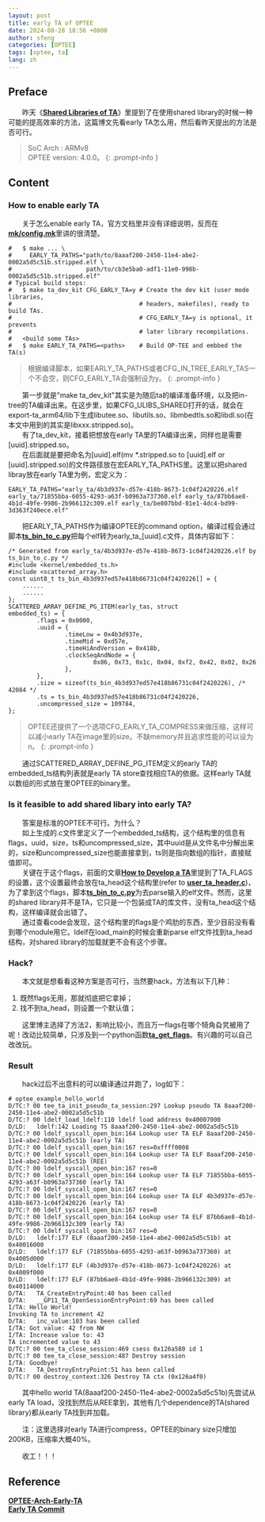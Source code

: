 ```yaml
---
layout: post
title: early TA of OPTEE
date: 2024-08-28 18:56 +0800
author: sfeng
categories: [OPTEE]
tags: [optee, ta]
lang: zh
---
```

## Preface  
&emsp;&emsp;昨天《[**Shared Libraries of TA**](https://sfeng-daydayup.github.io/posts/shared-libraries-of-ta/)》里提到了在使用shared library的时候一种可能的提高效率的方法，这篇博文先看early TA怎么用，然后看昨天提出的方法是否可行。  

> SoC Arch : ARMv8  
> OPTEE version: 4.0.0。
{: .prompt-info }

## Content  
### How to enable early TA
&emsp;&emsp;关于怎么enable early TA，官方文档里并没有详细说明，反而在[**mk/config.mk**](https://github.com/OP-TEE/optee_os/blob/4.0.0/mk/config.mk#L365)里讲的很清楚。  


```
#   $ make ... \
#     EARLY_TA_PATHS="path/to/8aaaf200-2450-11e4-abe2-0002a5d5c51b.stripped.elf \
#                     path/to/cb3e5ba0-adf1-11e0-998b-0002a5d5c51b.stripped.elf"
# Typical build steps:
#   $ make ta_dev_kit CFG_EARLY_TA=y # Create the dev kit (user mode libraries,
#                                    # headers, makefiles), ready to build TAs.
#                                    # CFG_EARLY_TA=y is optional, it prevents
#                                    # later library recompilations.
#   <build some TAs>
#   $ make EARLY_TA_PATHS=<paths>    # Build OP-TEE and embbed the TA(s)
```   
> 根据编译脚本，如果EARLY_TA_PATHS或者CFG_IN_TREE_EARLY_TAS一个不会空，则CFG_EARLY_TA会强制设为y。
{: .prompt-info }  

&emsp;&emsp;第一步就是"make ta_dev_kit"其实是为随后ta的编译准备环境，以及把in-tree的TA编译出来。在这步里，如果CFG_ULIBS_SHARED打开的话，就会在export-ta_arm64/lib下生成libutee.so、libutils.so、libmbedtls.so和libdl.so(在本文中用到的其实是libxxx.stripped.so)。  
&emsp;&emsp;有了ta_dev_kit，接着把想放在early TA里的TA编译出来，同样也是需要[uuid].stripped.so。  
&emsp;&emsp;在后面就是要把命名为[uuid].elf(mv *.stripped.so to [uuid].elf or [uuid].stripped.so)的文件路径放在宏EARLY_TA_PATHS里。这里以把shared libray放在early TA里为例，宏定义为：  
```
EARLY_TA_PATHS="early_ta/4b3d937e-d57e-418b-8673-1c04f2420226.elf early_ta/71855bba-6055-4293-a63f-b0963a737360.elf early_ta/87bb6ae8-4b1d-49fe-9986-2b966132c309.elf early_ta/be807bbd-81e1-4dc4-bd99-3d363f240ece.elf"
```

&emsp;&emsp;把EARLY_TA_PATHS作为编译OPTEE的command option，编译过程会通过脚本[**ts_bin_to_c.py**](https://github.com/OP-TEE/optee_os/blob/4.0.0/scripts/ts_bin_to_c.py)把每个elf转为early_ta_[uuid].c文件，具体内容如下：  
```shell
/* Generated from early_ta/4b3d937e-d57e-418b-8673-1c04f2420226.elf by ts_bin_to_c.py */
#include <kernel/embedded_ts.h>
#include <scattered_array.h>
const uint8_t ts_bin_4b3d937ed57e418b86731c04f2420226[] = {
    ......
    ......
};
SCATTERED_ARRAY_DEFINE_PG_ITEM(early_tas, struct                 embedded_ts) = {
        .flags = 0x0000,
        .uuid = {
                .timeLow = 0x4b3d937e,
                .timeMid = 0xd57e,
                .timeHiAndVersion = 0x418b,
                .clockSeqAndNode = {
                        0x86, 0x73, 0x1c, 0x04, 0xf2, 0x42, 0x02, 0x26
                },
        },
        .size = sizeof(ts_bin_4b3d937ed57e418b86731c04f2420226), /* 42084 */
        .ts = ts_bin_4b3d937ed57e418b86731c04f2420226,
        .uncompressed_size = 109784,
};
```
> OPTEE还提供了一个选项CFG_EARLY_TA_COMPRESS来做压缩，这样可以减小early TA在image里的size。不缺memory并且追求性能的可以设为n。
{: .prompt-info }  

&emsp;&emsp;通过SCATTERED_ARRAY_DEFINE_PG_ITEM定义的early TA的embedded_ts结构列表就是early TA store查找相应TA的依据。这样early TA就以数组的形式放在里OPTEE的binary里。

### Is it feasible to add shared libary into early TA?
&emsp;&emsp;答案是标准的OPTEE不可行。为什么？  
&emsp;&emsp;如上生成的.c文件里定义了一个embedded_ts结构，这个结构里的信息有flags，uuid，size，ts和uncompressed_size，其中uuid是从文件名中分解出来的，size和uncompressed_size也能直接拿到，ts则是指向数组的指针，直接赋值即可。  
&emsp;&emsp;关键在于这个flags，前面的文章[**How to Develop a TA**](https://sfeng-daydayup.github.io/posts/how-to-develop-a-ta/#ta_flags)里提到了TA_FLAGS的设置，这个设置最终会放在ta_head这个结构里(refer to [**user_ta_header.c**](https://github.com/OP-TEE/optee_os/blob/4.0.0/ta/user_ta_header.c#L105))，为了拿到这个flags，脚本[**ts_bin_to_c.py**](https://github.com/OP-TEE/optee_os/blob/4.0.0/scripts/ts_bin_to_c.py)为去parse输入的elf文件。然而，这里的shared library并不是TA，它只是一个包装成TA的库文件，没有ta_head这个结构，这样编译就会出错了。  
&emsp;&emsp;通过查看code会发现，这个结构里的flags是个鸡肋的东西，至少目前没有看到哪个module用它。ldelf在load_main的时候会重新parse elf文件找到ta_head结构，对shared library的加载就更不会有这个步骤。  

### Hack?
&emsp;&emsp;本文就是想看看这种方案是否可行，当然要hack，方法有以下几种：  
1. 既然flags无用，那就彻底把它拿掉；  
2. 找不到ta_head，则设置一个默认值；

&emsp;&emsp;这里博主选择了方法2，影响比较小，而且万一flags在哪个犄角旮旯被用了呢！改动比较简单，只涉及到一个python函数[**ta_get_flags**](https://github.com/OP-TEE/optee_os/blob/4.0.0/scripts/ts_bin_to_c.py#L65)。有兴趣的可以自己改改玩。

### Result
&emsp;&emsp;hack过后不出意料的可以编译通过并跑了，log如下：
```
# optee_example_hello_world
D/TC:? 00 tee_ta_init_pseudo_ta_session:297 Lookup pseudo TA 8aaaf200-2450-11e4-abe2-0002a5d5c51b
D/TC:? 00 ldelf_load_ldelf:110 ldelf load address 0x40007000
D/LD:   ldelf:142 Loading TS 8aaaf200-2450-11e4-abe2-0002a5d5c51b
D/TC:? 00 ldelf_syscall_open_bin:164 Lookup user TA ELF 8aaaf200-2450-11e4-abe2-0002a5d5c51b (early TA)
D/TC:? 00 ldelf_syscall_open_bin:167 res=0xffff0008
D/TC:? 00 ldelf_syscall_open_bin:164 Lookup user TA ELF 8aaaf200-2450-11e4-abe2-0002a5d5c51b (REE)
D/TC:? 00 ldelf_syscall_open_bin:167 res=0
D/TC:? 00 ldelf_syscall_open_bin:164 Lookup user TA ELF 71855bba-6055-4293-a63f-b0963a737360 (early TA)
D/TC:? 00 ldelf_syscall_open_bin:167 res=0
D/TC:? 00 ldelf_syscall_open_bin:164 Lookup user TA ELF 4b3d937e-d57e-418b-8673-1c04f2420226 (early TA)
D/TC:? 00 ldelf_syscall_open_bin:167 res=0
D/TC:? 00 ldelf_syscall_open_bin:164 Lookup user TA ELF 87bb6ae8-4b1d-49fe-9986-2b966132c309 (early TA)
D/TC:? 00 ldelf_syscall_open_bin:167 res=0
D/LD:   ldelf:177 ELF (8aaaf200-2450-11e4-abe2-0002a5d5c51b) at 0x40016000
D/LD:   ldelf:177 ELF (71855bba-6055-4293-a63f-b0963a737360) at 0x4005d000
D/LD:   ldelf:177 ELF (4b3d937e-d57e-418b-8673-1c04f2420226) at 0x4009f000
D/LD:   ldelf:177 ELF (87bb6ae8-4b1d-49fe-9986-2b966132c309) at 0x40114000
D/TA:   TA_CreateEntryPoint:40 has been called
D/TA:   __GP11_TA_OpenSessionEntryPoint:69 has been called
I/TA: Hello World!
Invoking TA to increment 42
D/TA:   inc_value:103 has been called
I/TA: Got value: 42 from NW
I/TA: Increase value to: 43
TA incremented value to 43
D/TC:? 00 tee_ta_close_session:469 csess 0x126a580 id 1
D/TC:? 00 tee_ta_close_session:487 Destroy session
I/TA: Goodbye!
D/TA:   TA_DestroyEntryPoint:51 has been called
D/TC:? 00 destroy_context:326 Destroy TA ctx (0x126a4f0)
```  

&emsp;&emsp;其中hello world TA(8aaaf200-2450-11e4-abe2-0002a5d5c51b)先尝试从early TA load，没找到然后从REE拿到，其他有几个dependence的TA(shared library)都从early TA找到并加载。  

&emsp;&emsp;注：这里选择对early TA进行compress，OPTEE的binary size只增加200KB，压缩率大概40%。  

&emsp;&emsp;收工！！！

## Reference  
[**OPTEE-Arch-Early-TA**](https://optee.readthedocs.io/en/latest/architecture/trusted_applications.html#early-ta)  
[**Early TA Commit**](https://github.com/OP-TEE/optee_os/commit/d0c636148b3a)  
